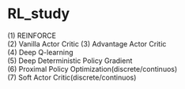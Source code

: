 # RL_study
(1) REINFORCE  
(2) Vanilla Actor Critic 
(3) Advantage Actor Critic  
(4) Deep Q-learning  
(5) Deep Deterministic Policy Gradient  
(6) Proximal Policy Optimization(discrete/continuos)  
(7) Soft Actor Critic(discrete/continuos)  
